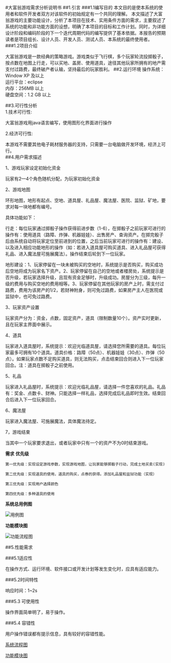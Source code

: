 #大富翁游戏需求分析说明书
##1.引言
###1.1编写目的
本文目的是使本系统的使用者和软件开发者双方对该软件的初始规定有一个共同的理解。
本文描述了大富翁游戏的主要功能设计，分析了本项目在技术、实用条件方面的需求，主要叙述了系统的功能和非功能方面的设想，明确了本项目的目标和工作计划。同时，为详细设计阶段和编码阶段的下一个迭代周期代码的编写提供了基本依据。本报告的预期读者是项目组长、设计人员、开发人员、测试人员、本系统的最终使用者。
###1.2项目介绍

大富翁游戏是一款经典的策略游戏。游戏类似于飞行棋，多个玩家轮流投掷骰子，按点数在地图上行走，可以买地、盖房、使用道具，途径其他玩家所拥有的地产需支付过路费，最终破产者认输，坚持最后的玩家胜利。
##2.运行环境
操作系统：Window XP 及以上  
运行平台：eclipse    
内存：256MB 以上  
硬盘空间：1.2 GB 以上
 
##3.可行性分析  
1.技术可行性:  

大富翁游戏用java语言编写，使用图形化界面进行操作

2.经济可行性:

本游戏不需要其他电子耗材服务器的支持，只需要一台电脑做开发环境，经济上可行。  
##4.用户需求描述

1、游戏玩家设定初始化资金

玩家有2—4个角色随机分配，为玩家初始化资金

2、游戏地图

环形地图，地形有起点、空地、道具屋、礼品屋、魔法屋、医院、监狱、矿地，要求对每一块地都有编号。

具体功能如下：

行走：每位玩家通过掷骰子操作获得前进步数（1-6），在掷骰子之前玩家可进行的操作有：使用道具（路障、炸弹、机器娃娃）、出售房产、查询资产。在掷完骰子后由系统自动将玩家定位至前进到的位置，之后当前玩家可进行的操作有：建设、以及进入相应功能地形的操作（如：若进入道具屋可购买道具、进入礼品屋可获得礼品、进入魔法屋可施展魔法）。操作结束后轮到下一位玩家。

地形建设：1、玩家停留在一块未被购买的空地时，系统提示是否购买，购买成功后空地将成为玩家名下资产。2、玩家停留在自己的空地或者楼房处，系统提示是否升级，若玩家选择升级，且现有资金足够时，升级成功。房屋分为三级，每升一级的费用与购买空地的费用相等。3、玩家停留在其他玩家的房产上时，需支付过路费，费用为该房产的1/2，若财神附身，则可免过路费，如果房产主人在医院或监狱中，也可免过路费。

3、玩家资产设置

玩家资产分为：资金，点数，固定资产，道具（限制数量10个）。资产实时更新，且在玩家主界面中展示。

4、道具

玩家进入道具屋时，系统提示：欢迎光临道具屋，请选择您所需要的道具。每位玩家最多可拥有10个道具。道具价格：路障（50点）、机器娃娃（30点）、炸弹（50点）。如果玩家点数不足购买道具，则无法购买，点击结束回合则进入下一位玩家回合。注：道具在掷骰子之前使用。

5、礼品

玩家进入礼品屋时，系统提示：欢迎光临礼品屋，请选择一件您喜欢的礼品。礼品有：奖金、点数卡、财神。只能选择一样礼品，选择完成后礼品即时生效。结束回合后进入下一位玩家回合。

6、魔法屋

玩家进入魔法屋、可施展魔法，具体魔法待定。

7，游戏结束

当其中一个玩家要求退出，或者玩家中只有一个的资产不为0时结束游戏。


**需求**	**优先级**

	第一优先级：实现设定游戏参数，实现游戏地图，让玩家能够掷骰子行动，完成土地买卖(实现)

	第二优先级：实现道具的使用，道具的购买，点券的获得。添加礼品屋和监狱功能（实现）

	第三优先级：实现用户选择颜色

	第四优先级：多种道具的使用
**系统总用例图**

![用例图](https://github.com/dyl1225/Rich_01/blob/master/Pictures/用例图.jpg)

**功能模块图**

![功能流程图](https://github.com/dyl1225/Rich_01.git/Pictures/系统功能模块图.png)

##5.性能需求

###5.1适应性

在操作方式、运行环境、软件接口或开发计划等发生变化时，应具有适应能力。

###5.2时间特性

响应时间：1~2s

###5.3 可使用性

操作界面简单明了，易于操作。

###5.4 容错性

用户操作错误都有提示信息，具有较好的容错性能。

[系统流程图](https://www.processon.com/view/link/55e7ec09e4b095f061cd050b) 



[功能模块图](https://www.processon.com/view/link/55e7fc42e4b095f061cd5080) 



